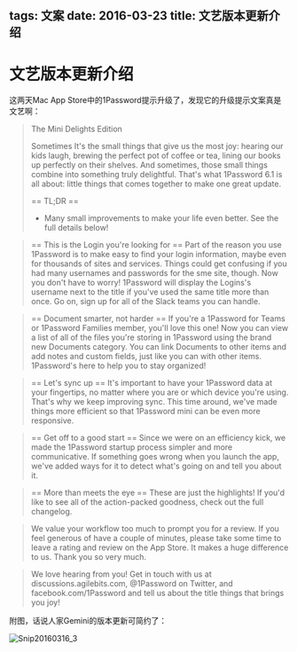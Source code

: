 tags: 文案
date: 2016-03-23
title: 文艺版本更新介绍
---

# 文艺版本更新介绍 

这两天Mac App Store中的1Password提示升级了，发现它的升级提示文案真是文艺啊：

>  The Mini Delights Edition
>     
> Sometimes It's the small things that give us the most joy: hearing our kids laugh, brewing the perfect pot of coffee or tea, lining our books up perfectly on their shelves. And sometimes, those small things combine into something truly delightful. That's what 1Password 6.1 is all about: little things that comes together to make one great update.
>     
> == TL;DR ==
> - Many small improvements to make your life even better. See the full details below!
           
> == This is the Login you're looking for ==
> Part of the reason you use 1Password is to make easy to find your login information, maybe even for thousands of sites and services. Things could get confusing if you had many usernames and passwords for the sme site, though. Now you don't have to worry! 1Password will display the Logins's username next to the title if you've used the same title more than once. Go on, sign up for all of the Slack teams you can handle.

     
> == Document smarter, not harder ==
> If you're a 1Password for Teams or 1Password Families member, you'll love this one! Now you can view a list of all of the files you're storing in 1Password using the brand new Documents category. You can link Documents to other items and add notes and custom fields, just like you can with other items. 1Password's here to help you to stay organized!

   
> == Let's sync up ==
> It's important to have your 1Password data at your fingertips, no matter where you are or which device you're using. That's why we keep improving sync. This time around, we've made things more efficient so that 1Password mini can be even more responsive.

     
> == Get off to a good start ==
> Since we were on an efficiency kick, we made the 1Password startup process simpler and more communicative. If something goes wrong when you launch the app, we've added ways for it to detect what's going on and tell you about it.

     
> == More than meets the eye ==
> These are just the highlights! If you'd like to see all of the action-packed goodness, check out the full changelog.

 
> We value your workflow too much to prompt you for a review. If you feel generous of have a couple of minutes, please take some time to leave a rating and review on the App Store. It makes a huge difference to us. Thank you so very much.

    
> We love hearing from you! Get in touch with us at discussions.agilebits.com, @1Password on Twitter, and facebook.com/1Password and tell us about the title things that brings you joy!

附图，话说人家Gemini的版本更新可简约了：

![Snip20160316_3](https://o8tbwvlyj.qnssl.com/images/1604/1password.png)


